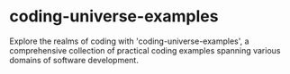 # coding-universe-examples
Explore the realms of coding with 'coding-universe-examples', a comprehensive collection of practical coding examples spanning various domains of software development. 
